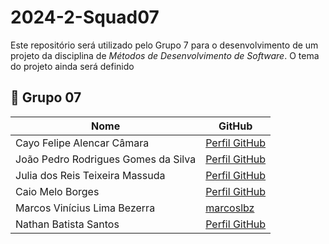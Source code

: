# 2024-2-Squad07

Este repositório será utilizado pelo Grupo 7 para o desenvolvimento de um projeto da disciplina de *Métodos de Desenvolvimento de Software*. O tema do projeto ainda será definido

## 👥 Grupo 07 

| Nome        | GitHub             |
|---------------------|--------------------|
| Cayo Felipe Alencar Câmara   | [Perfil GitHub](Url) |
| João Pedro Rodrigues Gomes da Silva   | [Perfil GitHub](Url) |
| Julia dos Reis Teixeira Massuda  | [Perfil GitHub](Url) |
| Caio Melo Borges  | [Perfil GitHub](Url) |
| Marcos Vinícius Lima Bezerra  | [marcoslbz](https://github.com/marcoslbz) |
| Nathan Batista Santos  | [Perfil GitHub](Url) |

